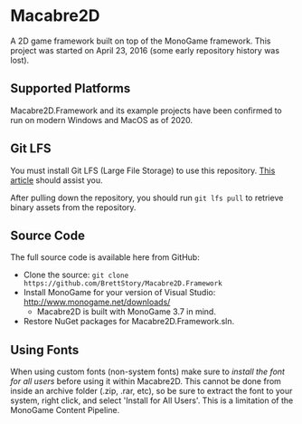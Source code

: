 # Macabre2D

A 2D game framework built on top of the MonoGame framework. This project was started on April 23, 2016 (some early repository history was lost).

## Supported Platforms

Macabre2D.Framework and its example projects have been confirmed to run on modern Windows and MacOS as of 2020.

## Git LFS

You must install Git LFS (Large File Storage) to use this repository. [This article](https://help.github.com/en/articles/installing-git-large-file-storage) should assist you.

After pulling down the repository, you should run `git lfs pull` to retrieve binary assets from the repository.

## Source Code

The full source code is available here from GitHub:

* Clone the source: `git clone https://github.com/BrettStory/Macabre2D.Framework`
* Install MonoGame for your version of Visual Studio: http://www.monogame.net/downloads/
    * Macabre2D is built with MonoGame 3.7 in mind.
* Restore NuGet packages for Macabre2D.Framework.sln.

## Using Fonts
 
When using custom fonts (non-system fonts) make sure to *install the font for all users* before using it within Macabre2D. This cannot be done from inside an archive folder (.zip, .rar, etc), so be sure to extract the font to your system, right click, and select 'Install for All Users'.  This is a limitation of the MonoGame Content Pipeline.